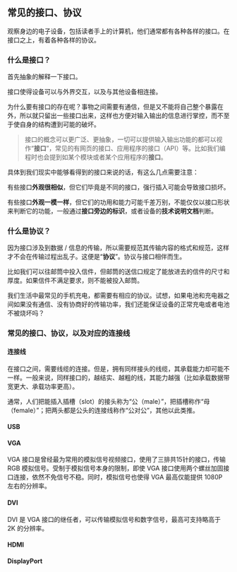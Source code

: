 ## 常见的接口、协议

观察身边的电子设备，包括读者手上的计算机，他们通常都有各种各样的接口。在接口之上，有着各种各样的协议。

### 什么是接口？

首先抽象的解释一下接口。

接口使得设备可以与外界交互，以及与其他设备相连接。

为什么要有接口的存在呢？事物之间需要有通信，但是又不能将自己整个暴露在外，所以就只留出一些接口出来，这样也方便对输入输出的信息进行掌控，而不至于使自身的结构遭到可能的破坏。

> 接口的概念可以更广泛、更抽象，一切可以提供输入输出功能的都可以视作“**接口**”，常见的有网页的接口、应用程序的接口（API）等。比如我们编程时也会提到如某个模块或者某个应用程序的**接口**。

具体到我们现实中能够看得到的接口来说的话，有这么几点需要注意：

有些接口**外观很相似**，但它们毕竟是不同的接口，强行插入可能会导致接口损坏。

有些接口**外观一模一样**，但它们的功用和能力可能千差万别，不能仅仅以接口形状来判断它的功能，一般通过**接口旁边的标识**，或者设备的**技术说明文档**判断。

### 什么是协议？

因为接口涉及到数据 / 信息的传输，所以需要规范其传输内容的格式和规范，这样才不会在传输过程出乱子。这便是“**协议**”。协议与接口相伴而生。

比如我们可以往邮筒中投入信件，但邮筒的送信口规定了能放进去的信件的尺寸和厚度。如果信件不满足要求，则不能被投入邮筒。

我们生活中最常见的手机充电，都需要有相应的协议。试想，如果电池和充电器之间如果没有通信、没有协商好的传输功率，我们还能保证设备的正常充电或者电池不被烧坏吗？

### 常见的接口、协议，以及对应的连接线

#### 连接线

在接口之间，需要线缆的连接。但是，拥有同样接头的线缆，其承载能力却可能不一样。一般来说，同样接口的，越结实、越粗的线，其能力越强（比如承载数据带宽更大、承载功率更高）。

通常，人们把能插入插槽（slot）的接头称为“公（male）”，把插槽称作“母（female）”；把两头都是公头的连接线称作“公对公”，其他以此类推。

#### USB

#### VGA

VGA 接口是曾经最为常用的模拟信号视频接口，使用了三排共15针的接口，传输 RGB 模拟信号。受制于模拟信号本身的限制，即使 VGA 接口使用两个螺丝加固接口连接，依然不免信号不稳。同时，模拟信号也使得 VGA 最高仅能提供 1080P 左右的分辨率。

#### DVI

DVI 是 VGA 接口的继任者，可以传输模拟信号和数字信号，最高可支持略高于 2K 的分辨率。

#### HDMI

#### DisplayPort

